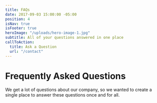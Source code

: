 ```yaml
---
title: FAQs
date: 2017-09-03 15:00:00 -05:00
position: 4
isNav: true
isFooter: true
heroImage: "/uploads/hero-image-1.jpg"
subtitle: All of your questions answered in one place
callToAction:
  title: Ask a Question
  url: "/contact"
---
```


# Frequently Asked Questions

We get a lot of questions about our company, so we wanted to create a single place to answer these questions once and for all.